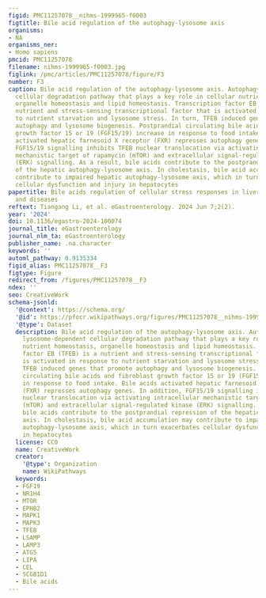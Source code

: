 ```yaml
---
figid: PMC11257078__nihms-1999965-f0003
figtitle: Bile acid regulation of the autophagy-lysosome axis
organisms:
- NA
organisms_ner:
- Homo sapiens
pmcid: PMC11257078
filename: nihms-1999965-f0003.jpg
figlink: /pmc/articles/PMC11257078/figure/F3
number: F3
caption: Bile acid regulation of the autophagy-lysosome axis. Autophagy is a lysosome-dependent
  cellular degradation pathway that plays a key role in cellular nutrient homeostasis,
  organelle homeostasis and lipid homeostasis. Transcription factor EB (TFEB) is a
  nutrient and stress-sensing transcriptional factor that is activated in response
  to nutrient starvation and lysosome stress. In turn, TFEB induced genes that promote
  autophagy and lysosome biogenesis. Postprandial circulating bile acids and fibroblast
  growth factor 15 or 19 (FGF15/19) increase in response to food intake. Bile acids
  activated hepatic farnesoid X receptor (FXR) represses autophagy genes. In addition,
  FGF15/19 signalling inhibits TFEB nuclear translocation via activating intracellular
  mechanistic target of rapamycin (mTOR) and extracellular signal-regulated kinase
  (ERK) signalling. As a result, bile acids contribute to the postprandial repression
  of the hepatic autophagy-lysosome axis. In cholestasis, bile acid accumulation may
  contribute to impaired hepatic autophagy-lysosome axis, which in turn exacerbates
  cellular dysfunction and injury in hepatocytes
papertitle: Bile acids regulation of cellular stress responses in liver physiology
  and diseases
reftext: Tiangang Li, et al. eGastroenterology. 2024 Jun 7;2(2).
year: '2024'
doi: 10.1136/egastro-2024-100074
journal_title: eGastroenterology
journal_nlm_ta: eGastroenterology
publisher_name: .na.character
keywords: ''
automl_pathway: 0.9135334
figid_alias: PMC11257078__F3
figtype: Figure
redirect_from: /figures/PMC11257078__F3
ndex: ''
seo: CreativeWork
schema-jsonld:
  '@context': https://schema.org/
  '@id': https://pfocr.wikipathways.org/figures/PMC11257078__nihms-1999965-f0003.html
  '@type': Dataset
  description: Bile acid regulation of the autophagy-lysosome axis. Autophagy is a
    lysosome-dependent cellular degradation pathway that plays a key role in cellular
    nutrient homeostasis, organelle homeostasis and lipid homeostasis. Transcription
    factor EB (TFEB) is a nutrient and stress-sensing transcriptional factor that
    is activated in response to nutrient starvation and lysosome stress. In turn,
    TFEB induced genes that promote autophagy and lysosome biogenesis. Postprandial
    circulating bile acids and fibroblast growth factor 15 or 19 (FGF15/19) increase
    in response to food intake. Bile acids activated hepatic farnesoid X receptor
    (FXR) represses autophagy genes. In addition, FGF15/19 signalling inhibits TFEB
    nuclear translocation via activating intracellular mechanistic target of rapamycin
    (mTOR) and extracellular signal-regulated kinase (ERK) signalling. As a result,
    bile acids contribute to the postprandial repression of the hepatic autophagy-lysosome
    axis. In cholestasis, bile acid accumulation may contribute to impaired hepatic
    autophagy-lysosome axis, which in turn exacerbates cellular dysfunction and injury
    in hepatocytes
  license: CC0
  name: CreativeWork
  creator:
    '@type': Organization
    name: WikiPathways
  keywords:
  - FGF19
  - NR1H4
  - MTOR
  - EPHB2
  - MAPK1
  - MAPK3
  - TFEB
  - LSAMP
  - LAMP3
  - ATG5
  - LIPA
  - CEL
  - SCGB1D1
  - Bile acids
---
```

